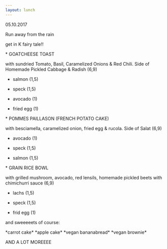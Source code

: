 ```yaml
---
layout: lunch
---
```



05.10.2017

Run away from the rain

get in K fairy tale!!

\* GOATCHEESE TOAST

with sundried Tomato, Basil, Caramelized Onions & Red Chili. Side of Homemade Pickled Cabbage & Radish (6,9)

+ salmon (1,5)

+ speck (1,5)

+ avocado (1)

+ fried egg (1)

\* POMMES PAILLASON (FRENCH POTATO CAKE)

with besciamella, caramelized onion, fried egg & rucola. Side of Salat (6,9)

+ avocado (1)

+ speck (1,5)

+ salmon (1,5)

\* GRAIN RICE BOWL

with grilled mushroom, avocado, red lensils, homemade pickled beets with chimichurri sauce (6,9)

+ lachs (1,5)

+ speck (1,5)

+ frid egg (1)

and sweeeeets of course:

\*carrot cake\* \*apple cake\* \*vegan bananabread\* \*vegan brownie\*

AND A LOT MOREEEE